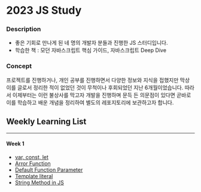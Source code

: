 # 2023 JS Study

### Description

-   좋은 기회로 만나게 된 네 명의 개발자 분들과 진행한 JS 스터디입니다.
-   학습한 책 : 모던 자바스크립트 핵심 가이드, 자바스크립트 Deep Dive

### Concept

프로젝트를 진행하거나, 개인 공부를 진행하면서 다양한 정보와 지식을 접했지만
막상 이를 글로서 정리한 적이 없었던 것이 무척이나 후회되었던 지난 6개월이었습니다.
따라서 이제부터는 이런 불상사를 막고자 개발을 진행하며 문득 든 의문점이 있다면
곧바로 이를 학습하고 배운 개념을 정리하여 별도의 레포지토리에 보관하고자 합니다.

## Weekly Learning List

---

#### Week 1

-   [var, const, let](https://github.com/RookieAND/JS_Study/Chapter1.md)
-   [Arror Function](https://github.com/RookieAND/JS_Study/Chapter2.md)
-   [Default Function Parameter](https://github.com/RookieAND/JS_Study/Chapter3.md)
-   [Template literal](https://github.com/RookieAND/JS_Study/Chapter4.md)
-   [String Method in JS](https://github.com/RookieAND/JS_Study/Chapter5.md)
